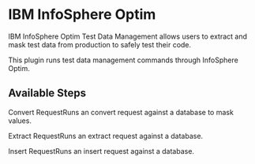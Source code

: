 
# IBM InfoSphere Optim

IBM InfoSphere Optim Test Data Management allows users to extract and mask test data from production to safely test their code.

This plugin runs test data management commands through InfoSphere Optim.


## Available Steps

Convert RequestRuns an convert request against a database to mask values.

Extract RequestRuns an extract request against a database.

Insert RequestRuns an insert request against a database.


